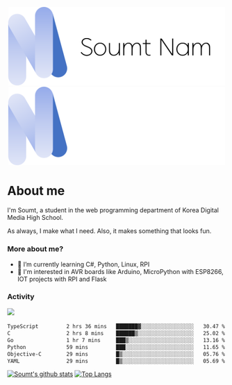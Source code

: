 <p align="center">
  <img src="https://github.com/soumt-r/soumt-r/blob/main/soumt.png?raw=true#gh-light-mode-only" style="width:500px">
  <img src="https://github.com/soumt-r/soumt-r/blob/main/soumt_dark.png?raw=true#gh-dark-mode-only" style="width:500px">
</p>

# About me

I'm Soumt, a student in the web programming department of Korea Digital Media High School.

As always, I make what I need. Also, it makes something that looks fun.

### More about me?
- 🌱 I’m currently learning C#, Python, Linux, RPI
- :pushpin: I'm interested in AVR boards like Arduino, MicroPython with ESP8266, IOT projects with RPI and Flask


### Activity
<img height="400" img src="https://wakatime.com/share/@soumt_r/0e4d0df5-374b-4c75-8ddb-57d54d739f69.svg"></img>

<!--START_SECTION:waka-->

```text
TypeScript         2 hrs 36 mins   ███████▓░░░░░░░░░░░░░░░░░   30.47 %
C                  2 hrs 8 mins    ██████▒░░░░░░░░░░░░░░░░░░   25.02 %
Go                 1 hr 7 mins     ███▒░░░░░░░░░░░░░░░░░░░░░   13.16 %
Python             59 mins         ███░░░░░░░░░░░░░░░░░░░░░░   11.65 %
Objective-C        29 mins         █▒░░░░░░░░░░░░░░░░░░░░░░░   05.76 %
YAML               29 mins         █▒░░░░░░░░░░░░░░░░░░░░░░░   05.69 %
```

<!--END_SECTION:waka-->

[![Soumt's github stats](https://github-readme-stats.vercel.app/api?username=soumt-r)](https://github.com/anuraghazra/github-readme-stats)
[![Top Langs](https://github-readme-stats.vercel.app/api/top-langs/?username=soumt-r&layout=compact)](https://github.com/anuraghazra/github-readme-stats)

